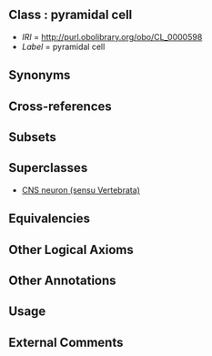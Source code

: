 
## Class : pyramidal cell

 * *IRI* = http://purl.obolibrary.org/obo/CL_0000598
 * *Label* = pyramidal cell

## Synonyms


## Cross-references


## Subsets


## Superclasses

 * [CNS neuron (sensu Vertebrata)](../../CL/17/CL_0000117.md)

## Equivalencies


## Other Logical Axioms


## Other Annotations


## Usage


## External Comments


